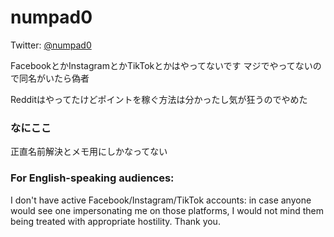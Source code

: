 # numpad0

Twitter: [@numpad0](https://twitter.com/numpad0)  

FacebookとかInstagramとかTikTokとかはやってないです マジでやってないので同名がいたら偽者

Redditはやってたけどポイントを稼ぐ方法は分かったし気が狂うのでやめた 


### なにここ

正直名前解決とメモ用にしかなってない

### For English-speaking audiences:

I don't have active Facebook/Instagram/TikTok accounts: in case anyone would see one impersonating me on those platforms, I would not mind them being treated with appropriate hostility. Thank you.

